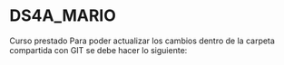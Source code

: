 # DS4A_MARIO
Curso prestado
Para poder actualizar los cambios dentro de la carpeta compartida con GIT se debe hacer lo siguiente:

